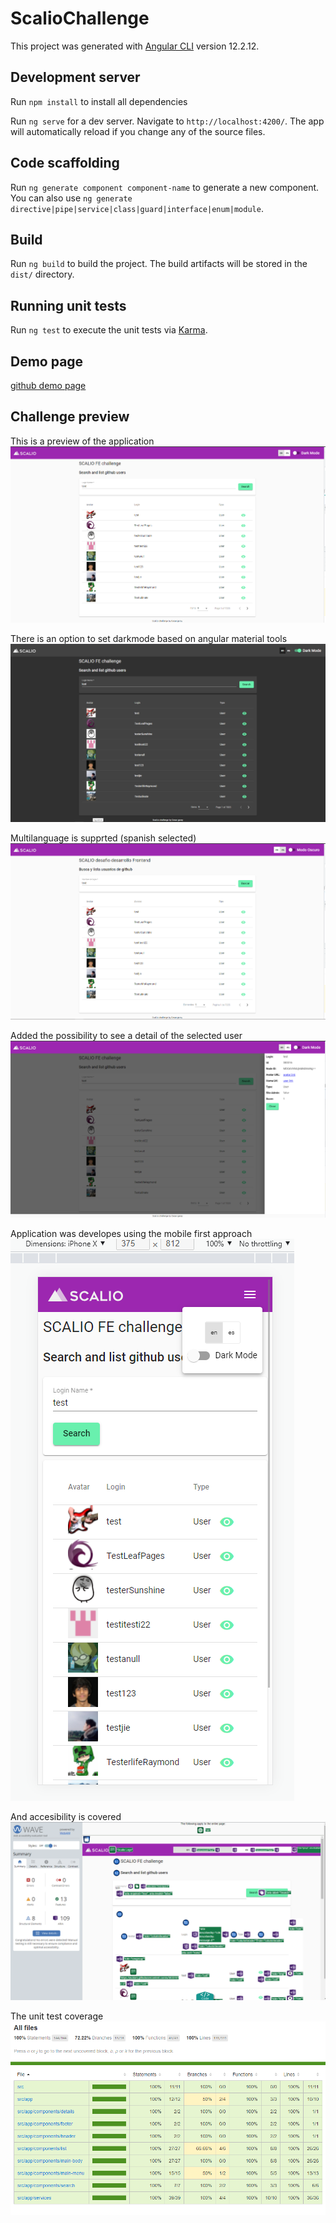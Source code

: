 # ScalioChallenge

This project was generated with [Angular CLI](https://github.com/angular/angular-cli) version 12.2.12.

## Development server

Run `npm install` to install all dependencies

Run `ng serve` for a dev server. Navigate to `http://localhost:4200/`. The app will automatically reload if you change any of the source files.

## Code scaffolding

Run `ng generate component component-name` to generate a new component. You can also use `ng generate directive|pipe|service|class|guard|interface|enum|module`.

## Build

Run `ng build` to build the project. The build artifacts will be stored in the `dist/` directory.

## Running unit tests

Run `ng test` to execute the unit tests via [Karma](https://karma-runner.github.io).

## Demo page
[github demo page](https://cesar-garay.github.io/scalio-challenge/)

## Challenge preview

This is a preview of the application
![desktop-view](https://raw.githubusercontent.com/cesar-garay/scalio-challenge/main/preview/desktop-view.PNG)

There is an option to set darkmode based on angular material tools
![desktop-view-raw](https://raw.githubusercontent.com/cesar-garay/scalio-challenge/main/preview/desktop-view-dark.PNG)

Multilanguage is supprted (spanish selected)
![multilanguage](https://raw.githubusercontent.com/cesar-garay/scalio-challenge/main/preview/desktop-multilanguage.PNG)

Added the possibility to see a detail of the selected user
![details](https://raw.githubusercontent.com/cesar-garay/scalio-challenge/main/preview/desktop-details.PNG)

Application was developes using the mobile first approach
![mobile](https://raw.githubusercontent.com/cesar-garay/scalio-challenge/main/preview/mobile-view.PNG)

And accesibility is covered
![accesibility](https://raw.githubusercontent.com/cesar-garay/scalio-challenge/main/preview/desktop-accesibility.PNG)

The unit test coverage
![coverage](https://raw.githubusercontent.com/cesar-garay/scalio-challenge/main/preview/coverage-evidence.PNG)